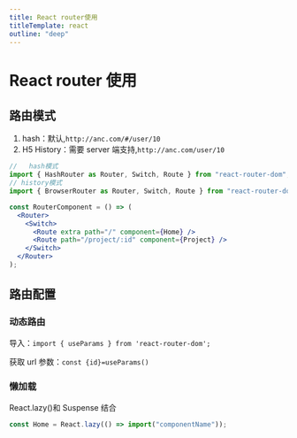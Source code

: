 ```yaml
---
title: React router使用
titleTemplate: react
outline: "deep"
---
```


# React router 使用

## 路由模式

1. hash：默认,`http://anc.com/#/user/10`
2. H5 History：需要 server 端支持,`http://anc.com/user/10`

```jsx
//   hash模式
import { HashRouter as Router, Switch, Route } from "react-router-dom";
// history模式
import { BrowserRouter as Router, Switch, Route } from "react-router-dom";

const RouterComponent = () => (
  <Router>
    <Switch>
      <Route extra path="/" component={Home} />
      <Route path="/project/:id" component={Project} />
    </Switch>
  </Router>
);
```

## 路由配置

### 动态路由

导入：`import { useParams } from 'react-router-dom';`

获取 url 参数：`const {id}=useParams()`

### 懒加载

React.lazy()和 Suspense 结合

```jsx
const Home = React.lazy(() => import("componentName"));
```
